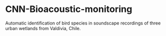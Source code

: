 # CNN-Bioacoustic-monitoring

Automatic identification of bird species in soundscape recordings of three urban wetlands from Valdivia, Chile.
